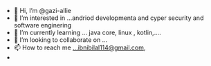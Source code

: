 - 👋 Hi, I’m @gazi-allie
- 👀 I’m interested in ...andriod developmenta and cyper security and software enginering
- 🌱 I’m currently learning ... java core, linux , kotlin,....
- 💞️ I’m looking to collaborate on ...
- 📫 How to reach me ...ibnibilal114@gmail.com,
- 

<!---
gazi-allie/gazi-allie is a ✨ special ✨ repository because its `README.md` (this file) appears on your GitHub profile.
You can click the Preview link to take a look at your changes.
--->
